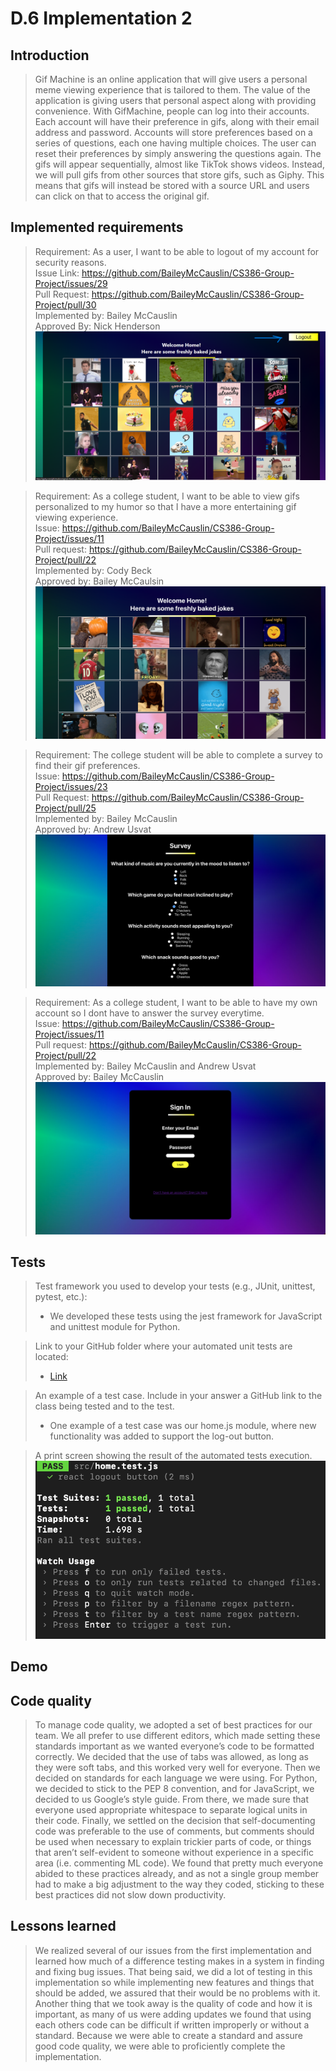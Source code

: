 # D.6 Implementation 2

## Introduction
> Gif Machine is an online application that will give users a personal meme viewing experience that is tailored to them. The value of the application is giving users that personal aspect along with providing convenience. With GifMachine, people can log into their accounts. Each account will have their preference in gifs, along with their email address and password. Accounts will store preferences based on a series of questions, each one having multiple choices. The user can reset their preferences by simply answering the questions again. The gifs will appear sequentially, almost like TikTok shows videos. Instead, we will pull gifs from other sources that store gifs, such as Giphy. This means that gifs will instead be stored with a source URL and users can click on that to access the original gif.

## Implemented requirements
> Requirement: As a user, I want to be able to logout of my account for security reasons. <br>
  Issue  Link: https://github.com/BaileyMcCauslin/CS386-Group-Project/issues/29 <br>
  Pull Request: https://github.com/BaileyMcCauslin/CS386-Group-Project/pull/30 <br>
  Implemented by: Bailey McCauslin <br>
  Approved By: Nick Henderson <br>
  ![Alt text](https://github.com/BaileyMcCauslin/CS386-Group-Project/blob/Deliverable-6/logoutBtn.png)

> Requirement: As a college student, I want to be able to view gifs personalized to my humor so that I have a more entertaining gif viewing experience. <br>
  Issue: https://github.com/BaileyMcCauslin/CS386-Group-Project/issues/11 <br>
  Pull request: https://github.com/BaileyMcCauslin/CS386-Group-Project/pull/22 <br>
  Implemented by: Cody Beck <br>
  Approved by: Bailey McCaulsin <br>
  ![alt text](https://github.com/BaileyMcCauslin/CS386-Group-Project/blob/Deliveriable-4/images/display.png)
  
> Requirement: The college student will be able to complete a survey to find their gif preferences. <br>
  Issue: https://github.com/BaileyMcCauslin/CS386-Group-Project/issues/23 <br>
  Pull Request: https://github.com/BaileyMcCauslin/CS386-Group-Project/pull/25<br>
  Implemented by: Bailey McCauslin <br>
  Approved by: Andrew Usvat<br>
  ![alt text](https://github.com/BaileyMcCauslin/CS386-Group-Project/blob/Deliveriable-4/images/survey.png)  
  
> Requirement: As a college student, I want to be able to have my own account so I dont have to answer the survey everytime. <br>
  Issue:  https://github.com/BaileyMcCauslin/CS386-Group-Project/issues/11 <br>
  Pull request: https://github.com/BaileyMcCauslin/CS386-Group-Project/pull/22 <br>
  Implemented by: Bailey McCauslin and Andrew Usvat <br>
  Approved by: Bailey McCauslin <br>
  ![alt text](https://github.com/BaileyMcCauslin/CS386-Group-Project/blob/Deliveriable-4/images/login.png)

## Tests
> Test framework you used to develop your tests (e.g., JUnit, unittest, pytest, etc.): 
> - We developed these tests using the jest framework for JavaScript and unittest module for Python.

> Link to your GitHub folder where your automated unit tests are located:
> - [Link](https://github.com/BaileyMcCauslin/CS386-Group-Project/tree/testing)

> An example of a test case. Include in your answer a GitHub link to the class being tested and to the test.
> - One example of a test case was our home.js module, where new functionality was added to support the log-out button.

> A print screen showing the result of the automated tests execution. 
> ![Alt text](images/testing.png "Testing")

## Demo

## Code quality
> To manage code quality, we adopted a set of best practices for our team. We all prefer to use different editors, which made setting these standards important as we wanted everyone’s code to be formatted correctly. We decided that the use of tabs was allowed, as long as they were soft tabs, and this worked very well for everyone. Then we decided on standards for each language we were using. For Python, we decided to stick to the PEP 8 convention, and for JavaScript, we decided to us Google’s style guide. From there, we made sure that everyone used appropriate whitespace to separate logical units in their code. Finally, we settled on the decision that self-documenting code was preferable to the use of comments, but comments should be used when necessary to explain trickier parts of code, or things that aren’t self-evident to someone without experience in a specific area (i.e. commenting ML code). We found that pretty much everyone abided to these practices already, and as not a single group member had to make a big adjustment to the way they coded, sticking to these best practices did not slow down productivity.

## Lessons learned
> We realized several of our issues from the first implementation and learned how much of a difference testing makes in a system in finding and fixing bug issues. That being said, we did a lot of testing in this implementation so while implementing new features and things that should be added, we assured that their would be no problems with it. Another thing that we took away is the quality of code and how it is important, as many of us were adding updates we found that using each others code can be difficult if written improperly or without a standard. Because we were able to create a standard and assure good code quality, we were able to proficiently complete the implementation.

